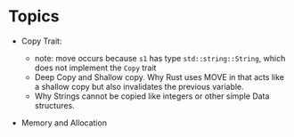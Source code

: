# Topics

- Copy Trait:

  - note: move occurs because `s1` has type `std::string::String`, which does not implement the `Copy` trait
  - Deep Copy and Shallow copy. Why Rust uses MOVE in that acts like a shallow copy but also invalidates the previous variable.
  - Why Strings cannot be copied like integers or other simple Data structures.

- Memory and Allocation
